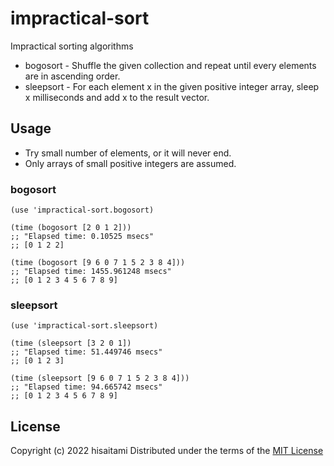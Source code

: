 # impractical-sort

Impractical sorting algorithms

* bogosort - Shuffle the given collection and repeat until every elements are in ascending order.
* sleepsort - For each element x in the given positive integer array, sleep x milliseconds and add x to the result vector.

## Usage

* Try small number of elements, or it will never end.
* Only arrays of small positive integers are assumed.

### bogosort

```
(use 'impractical-sort.bogosort)

(time (bogosort [2 0 1 2]))
;; "Elapsed time: 0.10525 msecs"
;; [0 1 2 2]

(time (bogosort [9 6 0 7 1 5 2 3 8 4]))
;; "Elapsed time: 1455.961248 msecs"
;; [0 1 2 3 4 5 6 7 8 9]
```

### sleepsort

```
(use 'impractical-sort.sleepsort)

(time (sleepsort [3 2 0 1])
;; "Elapsed time: 51.449746 msecs"
;; [0 1 2 3]

(time (sleepsort [9 6 0 7 1 5 2 3 8 4]))
;; "Elapsed time: 94.665742 msecs"
;; [0 1 2 3 4 5 6 7 8 9]
```

## License

Copyright (c) 2022 hisaitami
Distributed under the terms of the [MIT License](LICENSE)

